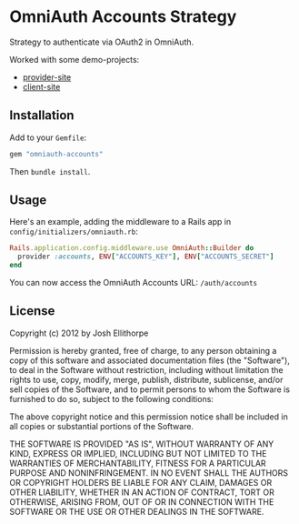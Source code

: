 # OmniAuth Accounts Strategy

Strategy to authenticate via OAuth2 in OmniAuth.

Worked with some demo-projects:

- [provider-site](http://github.com/gambala/demo-omniauth-provider-site)
- [client-site](http://github.com/gambala/demo-omniauth-client-site)

## Installation

Add to your `Gemfile`:

```ruby
gem "omniauth-accounts"
```

Then `bundle install`.

## Usage

Here's an example, adding the middleware to a Rails app in `config/initializers/omniauth.rb`:

```ruby
Rails.application.config.middleware.use OmniAuth::Builder do
  provider :accounts, ENV["ACCOUNTS_KEY"], ENV["ACCOUNTS_SECRET"]
end
```

You can now access the OmniAuth Accounts URL: `/auth/accounts`

## License

Copyright (c) 2012 by Josh Ellithorpe

Permission is hereby granted, free of charge, to any person obtaining a copy of this software and associated documentation files (the "Software"), to deal in the Software without restriction, including without limitation the rights to use, copy, modify, merge, publish, distribute, sublicense, and/or sell copies of the Software, and to permit persons to whom the Software is furnished to do so, subject to the following conditions:

The above copyright notice and this permission notice shall be included in all copies or substantial portions of the Software.

THE SOFTWARE IS PROVIDED "AS IS", WITHOUT WARRANTY OF ANY KIND, EXPRESS OR IMPLIED, INCLUDING BUT NOT LIMITED TO THE WARRANTIES OF MERCHANTABILITY, FITNESS FOR A PARTICULAR PURPOSE AND NONINFRINGEMENT. IN NO EVENT SHALL THE AUTHORS OR COPYRIGHT HOLDERS BE LIABLE FOR ANY CLAIM, DAMAGES OR OTHER LIABILITY, WHETHER IN AN ACTION OF CONTRACT, TORT OR OTHERWISE, ARISING FROM, OUT OF OR IN CONNECTION WITH THE SOFTWARE OR THE USE OR OTHER DEALINGS IN THE SOFTWARE.
